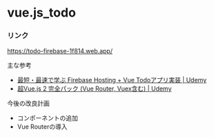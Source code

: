 # vue.js_todo

### リンク

<https://todo-firebase-1f814.web.app/>

主な参考

- [最短・最速で学ぶ Firebase Hosting + Vue Todoアプリ実装 | Udemy](https://www.udemy.com/course/firebase-hosting-vue-todo/)
- [超Vue.js 2 完全パック (Vue Router, Vuex含む) | Udemy](https://www.udemy.com/course/vue-js-complete-guide/)

今後の改良計画

- コンポーネントの追加
- Vue Routerの導入
